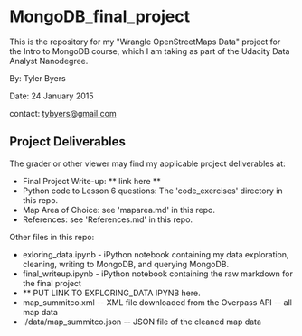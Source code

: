 # MongoDB_final_project

This is the repository for my "Wrangle OpenStreetMaps Data" project for the Intro to MongoDB course, which I am taking as part of the Udacity Data Analyst Nanodegree.

By: Tyler Byers

Date: 24 January 2015

contact: tybyers@gmail.com

## Project Deliverables

The grader or other viewer may find my applicable project deliverables at:

 * Final Project Write-up: ** link here **
 * Python code to Lesson 6 questions: The 'code_exercises' directory in this repo.
 * Map Area of Choice: see 'maparea.md' in this repo.
 * References: see 'References.md' in this repo.
 
Other files in this repo:

 * exloring_data.ipynb - iPython notebook containing my data exploration, cleaning, writing to MongoDB, and querying MongoDB.
 * final_writeup.ipynb - iPython notebook containing the raw markdown for the final project
 * ** PUT LINK TO EXPLORING_DATA IPYNB here.
 * map_summitco.xml -- XML file downloaded from the Overpass API -- all map data
 * ./data/map_summitco.json -- JSON file of the cleaned map data






